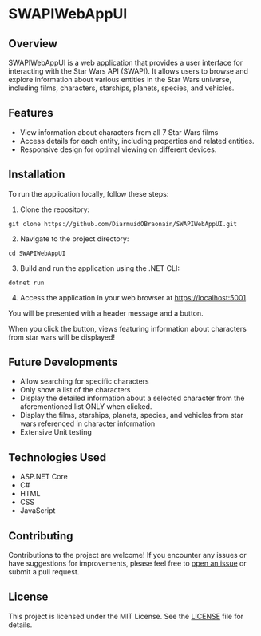 # SWAPIWebAppUI

## Overview
SWAPIWebAppUI is a web application that provides a user interface for interacting with the Star Wars API (SWAPI). It allows users to browse and explore information about various entities in the Star Wars universe, including films, characters, starships, planets, species, and vehicles.

## Features
- View information about characters from all 7 Star Wars films 
- Access details for each entity, including properties and related entities.
- Responsive design for optimal viewing on different devices.

## Installation
To run the application locally, follow these steps:

1. Clone the repository:

```console
git clone https://github.com/DiarmuidOBraonain/SWAPIWebAppUI.git
```

2. Navigate to the project directory:

```console
cd SWAPIWebAppUI
```


3. Build and run the application using the .NET CLI:

```console
dotnet run
```


4. Access the application in your web browser at [https://localhost:5001](https://localhost:5001).


You will be presented with a header message and a button.

When you click the button, views featuring information about characters from star wars will be displayed!

## Future Developments
- Allow searching for specific characters
- Only show a list of the characters
- Display the detailed information about a selected character from the aforementioned list ONLY when clicked.
- Display the films, starships, planets, species, and vehicles from star wars referenced in character information
- Extensive Unit testing


## Technologies Used
- ASP.NET Core
- C#
- HTML
- CSS
- JavaScript

## Contributing
Contributions to the project are welcome! If you encounter any issues or have suggestions for improvements, please feel free to [open an issue](https://github.com/DiarmuidOBraonain/SWAPIWebAppUI/issues) or submit a pull request.

## License
This project is licensed under the MIT License. See the [LICENSE](LICENSE) file for details.

